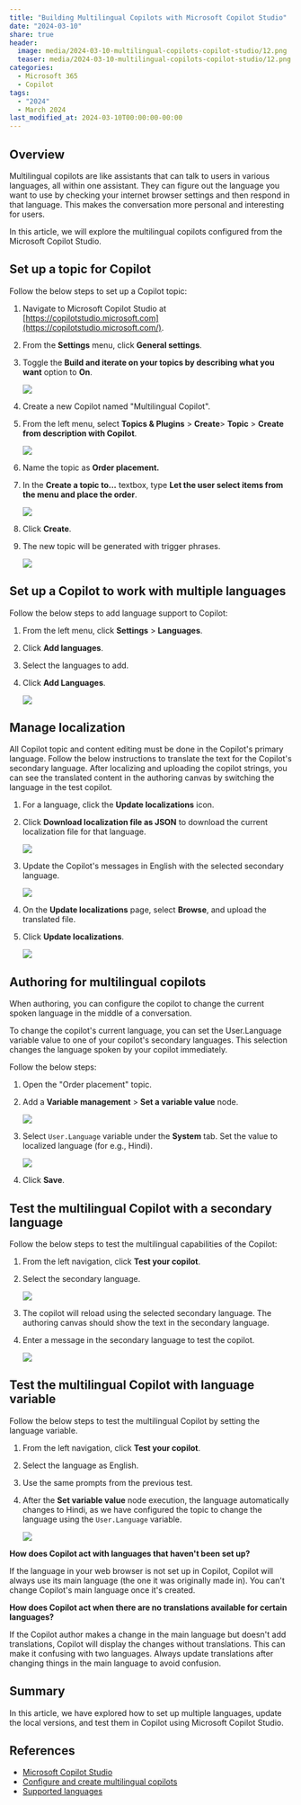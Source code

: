 ```yaml
---
title: "Building Multilingual Copilots with Microsoft Copilot Studio"
date: "2024-03-10"
share: true
header:
  image: media/2024-03-10-multilingual-copilots-copilot-studio/12.png
  teaser: media/2024-03-10-multilingual-copilots-copilot-studio/12.png
categories:
  - Microsoft 365
  - Copilot
tags:
  - "2024"
  - March 2024
last_modified_at: 2024-03-10T00:00:00-00:00
---
```

## Overview

Multilingual copilots are like assistants that can talk to users in various languages, all within one assistant. They can figure out the language you want to use by checking your internet browser settings and then respond in that language. This makes the conversation more personal and interesting for users.

In this article, we will explore the multilingual copilots configured from the Microsoft Copilot Studio.

## Set up a topic for Copilot

Follow the below steps to set up a Copilot topic:

1. Navigate to Microsoft Copilot Studio at [https://copilotstudio.microsoft.com](https://copilotstudio.microsoft.com/).
2. From the **Settings** menu, click **General settings**.
3. Toggle the **Build and iterate on your topics by describing what you want** option to **On**.

    ![](/media/2024-03-10-multilingual-copilots-copilot-studio/01.png)

4. Create a new Copilot named "Multilingual Copilot".
5. From the left menu, select **Topics & Plugins** \> **Create**\> **Topic** \> **Create from description with Copilot**.

    ![](/media/2024-03-10-multilingual-copilots-copilot-studio/02.png)

6. Name the topic as **Order placement.**
7. In the **Create a topic to...** textbox, type **Let the user select items from the menu and place the order**.

    ![](/media/2024-03-10-multilingual-copilots-copilot-studio/03.png)

8. Click **Create**.
9. The new topic will be generated with trigger phrases.

    ![](/media/2024-03-10-multilingual-copilots-copilot-studio/04.png)


## Set up a Copilot to work with multiple languages

Follow the below steps to add language support to Copilot:

1. From the left menu, click **Settings** \> **Languages**.
2. Click **Add languages**.
3. Select the languages to add.
4. Click **Add Languages**.

    ![](/media/2024-03-10-multilingual-copilots-copilot-studio/05.png)


## Manage localization

All Copilot topic and content editing must be done in the Copilot's primary language. Follow the below instructions to translate the text for the Copilot's secondary language. After localizing and uploading the copilot strings, you can see the translated content in the authoring canvas by switching the language in the test copilot.

1. For a language, click the **Update localizations** icon.
2. Click **Download localization file as JSON** to download the current localization file for that language.

    ![](/media/2024-03-10-multilingual-copilots-copilot-studio/06.png)

3. Update the Copilot's messages in English with the selected secondary language.

    ![](/media/2024-03-10-multilingual-copilots-copilot-studio/07.png)

4. On the **Update localizations** page, select **Browse**, and upload the translated file.
5. Click **Update localizations**.

    ![](/media/2024-03-10-multilingual-copilots-copilot-studio/08.png)


## Authoring for multilingual copilots

When authoring, you can configure the copilot to change the current spoken language in the middle of a conversation.

To change the copilot's current language, you can set the User.Language variable value to one of your copilot's secondary languages. This selection changes the language spoken by your copilot immediately.

Follow the below steps:

1. Open the "Order placement" topic.
2. Add a **Variable management** \> **Set a variable value** node.

    ![](/media/2024-03-10-multilingual-copilots-copilot-studio/09.png)

3. Select `User.Language` variable under the **System** tab. Set the value to localized language (for e.g., Hindi).

    ![](/media/2024-03-10-multilingual-copilots-copilot-studio/10.png)

4. Click **Save**.


## Test the multilingual Copilot with a secondary language

Follow the below steps to test the multilingual capabilities of the Copilot:

1. From the left navigation, click **Test your copilot**.
2. Select the secondary language.

    ![](/media/2024-03-10-multilingual-copilots-copilot-studio/11.png)

3. The copilot will reload using the selected secondary language. The authoring canvas should show the text in the secondary language.
4. Enter a message in the secondary language to test the copilot.

    ![](/media/2024-03-10-multilingual-copilots-copilot-studio/12.png)


## Test the multilingual Copilot with language variable

Follow the below steps to test the multilingual Copilot by setting the language variable.

1. From the left navigation, click **Test your copilot**.
2. Select the language as English.
3. Use the same prompts from the previous test.
4. After the **Set variable value** node execution, the language automatically changes to Hindi, as we have configured the topic to change the language using the `User.Language` variable.

    ![](/media/2024-03-10-multilingual-copilots-copilot-studio/13.png)


**How does Copilot act with languages that haven't been set up?**

If the language in your web browser is not set up in Copilot, Copilot will always use its main language (the one it was originally made in). You can't change Copilot's main language once it's created.

**How does Copilot act when there are no translations available for certain languages?**

If the Copilot author makes a change in the main language but doesn't add translations, Copilot will display the changes without translations. This can make it confusing with two languages. Always update translations after changing things in the main language to avoid confusion.


## Summary

In this article, we have explored how to set up multiple languages, update the local versions, and test them in Copilot using Microsoft Copilot Studio.


## References

- [Microsoft Copilot Studio](https://www.microsoft.com/en/copilot/microsoft-copilot-studio?WT.mc_id=M365-MVP-5003693)
- [Configure and create multilingual copilots](https://learn.microsoft.com/en-us/microsoft-copilot-studio/multilingual?WT.mc_id=M365-MVP-5003693)
- [Supported languages](https://learn.microsoft.com/en-us/microsoft-copilot-studio/authoring-language-support?WT.mc_id=M365-MVP-5003693)

